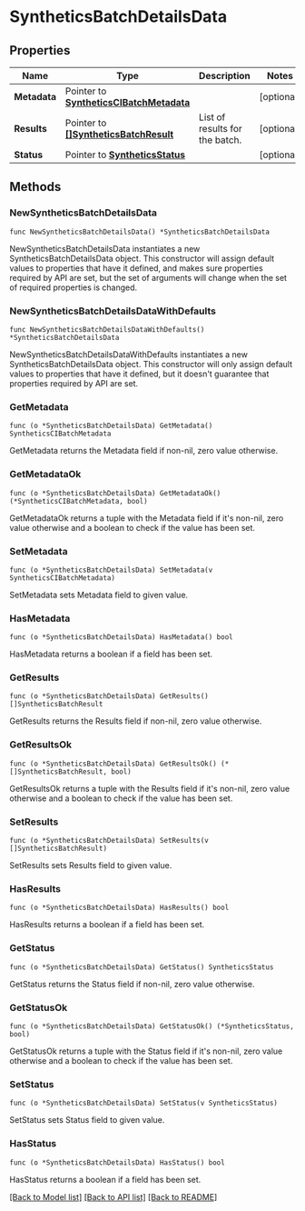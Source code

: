 # SyntheticsBatchDetailsData

## Properties

| Name         | Type                                                                     | Description                    | Notes      |
| ------------ | ------------------------------------------------------------------------ | ------------------------------ | ---------- |
| **Metadata** | Pointer to [**SyntheticsCIBatchMetadata**](SyntheticsCIBatchMetadata.md) |                                | [optional] |
| **Results**  | Pointer to [**[]SyntheticsBatchResult**](SyntheticsBatchResult.md)       | List of results for the batch. | [optional] |
| **Status**   | Pointer to [**SyntheticsStatus**](SyntheticsStatus.md)                   |                                | [optional] |

## Methods

### NewSyntheticsBatchDetailsData

`func NewSyntheticsBatchDetailsData() *SyntheticsBatchDetailsData`

NewSyntheticsBatchDetailsData instantiates a new SyntheticsBatchDetailsData object.
This constructor will assign default values to properties that have it defined,
and makes sure properties required by API are set, but the set of arguments
will change when the set of required properties is changed.

### NewSyntheticsBatchDetailsDataWithDefaults

`func NewSyntheticsBatchDetailsDataWithDefaults() *SyntheticsBatchDetailsData`

NewSyntheticsBatchDetailsDataWithDefaults instantiates a new SyntheticsBatchDetailsData object.
This constructor will only assign default values to properties that have it defined,
but it doesn't guarantee that properties required by API are set.

### GetMetadata

`func (o *SyntheticsBatchDetailsData) GetMetadata() SyntheticsCIBatchMetadata`

GetMetadata returns the Metadata field if non-nil, zero value otherwise.

### GetMetadataOk

`func (o *SyntheticsBatchDetailsData) GetMetadataOk() (*SyntheticsCIBatchMetadata, bool)`

GetMetadataOk returns a tuple with the Metadata field if it's non-nil, zero value otherwise
and a boolean to check if the value has been set.

### SetMetadata

`func (o *SyntheticsBatchDetailsData) SetMetadata(v SyntheticsCIBatchMetadata)`

SetMetadata sets Metadata field to given value.

### HasMetadata

`func (o *SyntheticsBatchDetailsData) HasMetadata() bool`

HasMetadata returns a boolean if a field has been set.

### GetResults

`func (o *SyntheticsBatchDetailsData) GetResults() []SyntheticsBatchResult`

GetResults returns the Results field if non-nil, zero value otherwise.

### GetResultsOk

`func (o *SyntheticsBatchDetailsData) GetResultsOk() (*[]SyntheticsBatchResult, bool)`

GetResultsOk returns a tuple with the Results field if it's non-nil, zero value otherwise
and a boolean to check if the value has been set.

### SetResults

`func (o *SyntheticsBatchDetailsData) SetResults(v []SyntheticsBatchResult)`

SetResults sets Results field to given value.

### HasResults

`func (o *SyntheticsBatchDetailsData) HasResults() bool`

HasResults returns a boolean if a field has been set.

### GetStatus

`func (o *SyntheticsBatchDetailsData) GetStatus() SyntheticsStatus`

GetStatus returns the Status field if non-nil, zero value otherwise.

### GetStatusOk

`func (o *SyntheticsBatchDetailsData) GetStatusOk() (*SyntheticsStatus, bool)`

GetStatusOk returns a tuple with the Status field if it's non-nil, zero value otherwise
and a boolean to check if the value has been set.

### SetStatus

`func (o *SyntheticsBatchDetailsData) SetStatus(v SyntheticsStatus)`

SetStatus sets Status field to given value.

### HasStatus

`func (o *SyntheticsBatchDetailsData) HasStatus() bool`

HasStatus returns a boolean if a field has been set.

[[Back to Model list]](../README.md#documentation-for-models) [[Back to API list]](../README.md#documentation-for-api-endpoints) [[Back to README]](../README.md)
